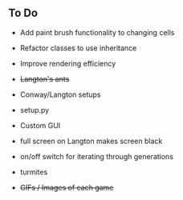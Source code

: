 ## To Do

- Add paint brush functionality to changing cells
- Refactor classes to use inheritance
- Improve rendering efficiency 
- ~~Langton's ants~~
- Conway/Langton setups
- setup.py
- Custom GUI


- full screen on Langton makes screen black
- on/off switch for iterating through generations
- turmites
- ~~GIFs / Images of each game~~